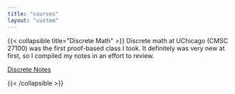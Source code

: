 ```yaml
---
title: "courses"
layout: "custom"
---
```


{{< collapsible title="Discrete Math" >}}
Discrete math at UChicago (CMSC 27100) was the first proof-based class I took.
It definitely was very new at first, so I compiled my notes in an effort to
review.

[Discrete Notes](/courses/discrete-math/discrete-notes.pdf)

{{< /collapsible >}}

